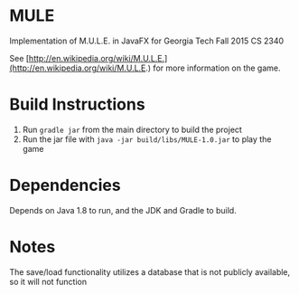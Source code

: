 # MULE
Implementation of M.U.L.E. in JavaFX for Georgia Tech Fall 2015 CS 2340

See [http://en.wikipedia.org/wiki/M.U.L.E.](http://en.wikipedia.org/wiki/M.U.L.E.) for more information on the game.

# Build Instructions
1. Run `gradle jar` from the main directory to build the project
2. Run the jar file with `java -jar build/libs/MULE-1.0.jar` to play the game

# Dependencies
Depends on Java 1.8 to run, and the JDK and Gradle to build.

# Notes
The save/load functionality utilizes a database that is not publicly available, so it will not function
